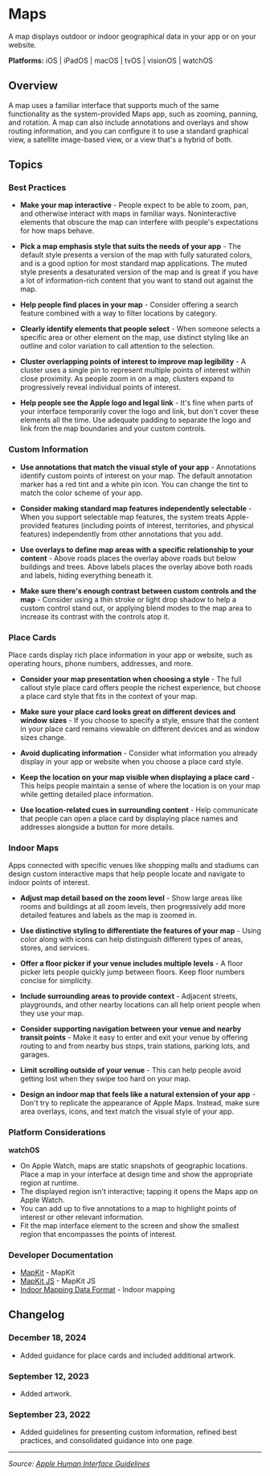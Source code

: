 # Maps

A map displays outdoor or indoor geographical data in your app or on your website.

**Platforms:** iOS | iPadOS | macOS | tvOS | visionOS | watchOS

## Overview

A map uses a familiar interface that supports much of the same functionality as the system-provided Maps app, such as zooming, panning, and rotation. A map can also include annotations and overlays and show routing information, and you can configure it to use a standard graphical view, a satellite image-based view, or a view that's a hybrid of both.

## Topics

### Best Practices

- **Make your map interactive** - People expect to be able to zoom, pan, and otherwise interact with maps in familiar ways. Noninteractive elements that obscure the map can interfere with people's expectations for how maps behave.

- **Pick a map emphasis style that suits the needs of your app** - The default style presents a version of the map with fully saturated colors, and is a good option for most standard map applications. The muted style presents a desaturated version of the map and is great if you have a lot of information-rich content that you want to stand out against the map.

- **Help people find places in your map** - Consider offering a search feature combined with a way to filter locations by category.

- **Clearly identify elements that people select** - When someone selects a specific area or other element on the map, use distinct styling like an outline and color variation to call attention to the selection.

- **Cluster overlapping points of interest to improve map legibility** - A cluster uses a single pin to represent multiple points of interest within close proximity. As people zoom in on a map, clusters expand to progressively reveal individual points of interest.

- **Help people see the Apple logo and legal link** - It's fine when parts of your interface temporarily cover the logo and link, but don't cover these elements all the time. Use adequate padding to separate the logo and link from the map boundaries and your custom controls.

### Custom Information

- **Use annotations that match the visual style of your app** - Annotations identify custom points of interest on your map. The default annotation marker has a red tint and a white pin icon. You can change the tint to match the color scheme of your app.

- **Consider making standard map features independently selectable** - When you support selectable map features, the system treats Apple-provided features (including points of interest, territories, and physical features) independently from other annotations that you add.

- **Use overlays to define map areas with a specific relationship to your content** - Above roads places the overlay above roads but below buildings and trees. Above labels places the overlay above both roads and labels, hiding everything beneath it.

- **Make sure there's enough contrast between custom controls and the map** - Consider using a thin stroke or light drop shadow to help a custom control stand out, or applying blend modes to the map area to increase its contrast with the controls atop it.

### Place Cards

Place cards display rich place information in your app or website, such as operating hours, phone numbers, addresses, and more.

- **Consider your map presentation when choosing a style** - The full callout style place card offers people the richest experience, but choose a place card style that fits in the context of your map.

- **Make sure your place card looks great on different devices and window sizes** - If you choose to specify a style, ensure that the content in your place card remains viewable on different devices and as window sizes change.

- **Avoid duplicating information** - Consider what information you already display in your app or website when you choose a place card style.

- **Keep the location on your map visible when displaying a place card** - This helps people maintain a sense of where the location is on your map while getting detailed place information.

- **Use location-related cues in surrounding content** - Help communicate that people can open a place card by displaying place names and addresses alongside a button for more details.

### Indoor Maps

Apps connected with specific venues like shopping malls and stadiums can design custom interactive maps that help people locate and navigate to indoor points of interest.

- **Adjust map detail based on the zoom level** - Show large areas like rooms and buildings at all zoom levels, then progressively add more detailed features and labels as the map is zoomed in.

- **Use distinctive styling to differentiate the features of your map** - Using color along with icons can help distinguish different types of areas, stores, and services.

- **Offer a floor picker if your venue includes multiple levels** - A floor picker lets people quickly jump between floors. Keep floor numbers concise for simplicity.

- **Include surrounding areas to provide context** - Adjacent streets, playgrounds, and other nearby locations can all help orient people when they use your map.

- **Consider supporting navigation between your venue and nearby transit points** - Make it easy to enter and exit your venue by offering routing to and from nearby bus stops, train stations, parking lots, and garages.

- **Limit scrolling outside of your venue** - This can help people avoid getting lost when they swipe too hard on your map.

- **Design an indoor map that feels like a natural extension of your app** - Don't try to replicate the appearance of Apple Maps. Instead, make sure area overlays, icons, and text match the visual style of your app.

### Platform Considerations

**watchOS**  
- On Apple Watch, maps are static snapshots of geographic locations. Place a map in your interface at design time and show the appropriate region at runtime.
- The displayed region isn't interactive; tapping it opens the Maps app on Apple Watch.
- You can add up to five annotations to a map to highlight points of interest or other relevant information.
- Fit the map interface element to the screen and show the smallest region that encompasses the points of interest.

### Developer Documentation

- [MapKit](https://developer.apple.com/documentation/mapkit) - MapKit
- [MapKit JS](https://developer.apple.com/documentation/mapkitjs) - MapKit JS
- [Indoor Mapping Data Format](https://developer.apple.com/documentation/mapkit/indoor_mapping_data_format) - Indoor mapping

## Changelog

### December 18, 2024
- Added guidance for place cards and included additional artwork.

### September 12, 2023
- Added artwork.

### September 23, 2022
- Added guidelines for presenting custom information, refined best practices, and consolidated guidance into one page.

---

*Source: [Apple Human Interface Guidelines](https://developer.apple.com/design/human-interface-guidelines/maps)*